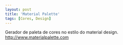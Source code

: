 ```yaml
---
layout: post
title: 'Material Palette'
tags: [Cores, Design]
---
```


Gerador de paleta de cores no estilo do material design.<br>
<http://www.materialpalette.com>
